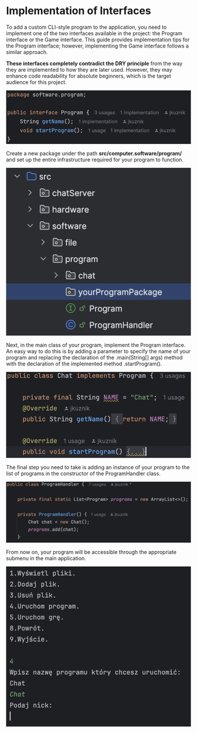 # Implementation of Interfaces
To add a custom CLI-style program to the application, you need to implement one of the two interfaces available in
the project: the Program interface or the Game interface. This guide provides implementation tips for the Program
interface; however, implementing the Game interface follows a similar approach.

<b>These interfaces completely contradict the DRY principle</b> from the way they are implemented to how they are later
used. However, they may enhance code readability for absolute beginners, which is the target audience for this
project.

![](programInterface.png)

Create a new package under the path <b>src/computer.software/program/</b> and set up the entire infrastructure required for
your program to function.

![](programPackageSource.png)

Next, in the main class of your program, implement the Program interface. An easy way to do this is by adding a
parameter to specify the name of your program and replacing the declaration of the .main(String[] args) method
with the declaration of the implemented method .startProgram().

![](programImplementation.png)

The final step you need to take is adding an instance of your program to the list of programs in the
constructor of the ProgramHandler class.

![](addProgram.png)

From now on, your program will be accessible through the appropriate submenu in the main application.

![](runProgram.png)